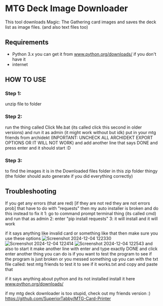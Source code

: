 # MTG Deck Image Downloader

This tool downloads Magic: The Gathering card images and saves the deck list as image files. (and also text files too)

## Requirements
- Python 3.x you can get it from www.python.org/downloads/  if you don't have it 
- internet

## HOW TO USE
### Step 1: 
unzip file to folder

### Step 2:
 run the thing called Click Me.bat (its called click this second in older versions) and run it as admin (it might work without but idk) put in your mtg friends from archidekt (INPORTANT: UNCHECK ALL ARCHIDEKT EXPORT OPTIONS OR IT WILL NOT WORK) and add another line that says DONE and press enter and it should start :D

### Step 3: 
to find the images it is in the Downloaded files folder in this zip folder thingy (the folder should auto generate if you did everything correctly)

## Troubleshooting

If you get any errors (that are red) [if they are not red they are not errors prob] that have to do with "requests" then my auto installer is broken and do this instead to fix it
1: go to command prompt terminal thing (its called cmd) and run that as admin
2: enter "pip install requests"
3: it will install and it will work


if it says anything like invalid card or something like that then make sure you use these options
![Screenshot 2024-12-04 122330](https://github.com/user-attachments/assets/7cabf00a-5220-4f36-83f2-88648f7a1c00)
![Screenshot 2024-12-04 122414](https://github.com/user-attachments/assets/d939c3a4-71b0-48db-ae03-3de13b06a2ec)
![Screenshot 2024-12-04 122543](https://github.com/user-attachments/assets/6bfb558b-9e8b-4df4-8d42-45c9cf81c23a)
and also to start it make another line with enter and type exactly DONE and click enter
another thing you can do is if you want to test the program to see if the program is just broken or you messed something up you can with the txt file called: test mtg friends to test it to see if it works.txt and copy and paste that

if it says anything about python and its not installed install it here www.python.org/downloads/


if my mtg deck downloader is too stupid, check out my friends version :) https://github.com/SuperiorTabby/MTG-Card-Printer

